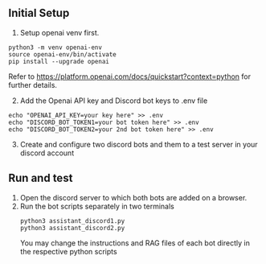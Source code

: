 
## Initial Setup

1. Setup openai venv first. 

  ```
  python3 -m venv openai-env
  source openai-env/bin/activate
  pip install --upgrade openai
  ```
  Refer to https://platform.openai.com/docs/quickstart?context=python for further details. 

2. Add the Openai API key and Discord bot keys to .env file
  ```
  echo "OPENAI_API_KEY=your key here" >> .env
  echo "DISCORD_BOT_TOKEN1=your bot token here" >> .env 
  echo "DISCORD_BOT_TOKEN2=your 2nd bot token here" >> .env
  ```

3. Create and configure two discord bots and them to a test server in your discord account 

## Run and test   
1. Open the discord server to which both bots are added on a browser. 
2. Run the bot scripts separately in two terminals
     ```
     python3 assistant_discord1.py
     python3 assistant_discord2.py
     ```
   You may change the instructions and RAG files of each bot directly in the respective python scripts
